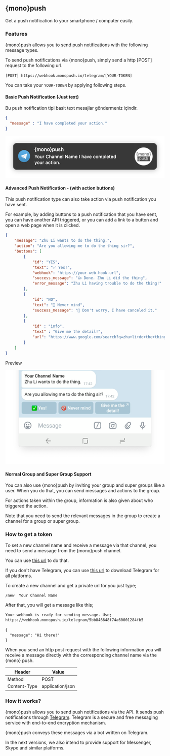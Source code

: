 ## {mono}push

Get a push notification to your smartphone / computer easily.

### Features

{mono}push allows you to send push notifications with the following message types.

To send push notifications via {mono}push, simply send a http [POST] request to the following url.

`[POST] https://webhook.monopush.io/telegram/[YOUR-TOKEN]`

You can take your `YOUR-TOKEN` by applying following steps.

#### Basic Push Notification (Just text)

Bu push notification tipi basit text mesajlar göndermeniz içindir.

```json
{
  "message" : "I have completed your action."
}
```

![](./img/you-got-notification.png)

#### Advanced Push Notification  - (with action buttons)

This push notification type can also take action via push notification you have sent.

For example, by adding buttons to a push notification that you have sent, you can have another API triggered, or you can add a link to a button and open a web page when it is clicked.

```json
{
    "message": "Zhu Li wants to do the thing.",
    "action": "Are you allowing me to do the thing sir?",
    "buttons": [
        {
            "id": "YES",
            "text": "✅ Yes!",
            "webhook": "https://your-web-hook-url",
            "success_message": "👍 Done. Zhu Li did the thing",
            "error_message": "Zhu Li having trouble to do the thing!"
        },
        {
            "id": "NO",
            "text": "🚫 Never mind",
            "success_message": "🖖 Don't worry, I have canceled it."
        },
        {
            "id" : "info",
            "text" : "Give me the detail!",
            "url": "https://www.google.com/search?q=zhu+li+do+the+thing&oq=zhu+li+do+the"
        }
    ]
}
```

Preview

![Push Notification Actions](./img/push-notification-actions.png)

#### Normal Group and Super Group Support

You can also use {mono}push by inviting your group and super groups like a user. When you do that, you can send messages and actions to the group.

For actions taken within the group, information is also given about who triggered the action.

Note that you need to send the relevant messages in the group to create a channel for a group or super group.

### How to get a token

To set a new channel name and receive a message via that channel, you need to send a message from the {mono}push channel.

You can use [this url](http://t.me/monopush) to do that.

If you don't have Telegram, you can use [this url](https://telegram.org/) to download Telegram for all platforms.

To create a new channel and get a private url for you just type;

```
/new  Your Channel Name
```

After that, you will get a message like this;

```
Your webhook is ready for sending message. Use;
https://webhook.monopush.io/telegram/5bb846648f74a60001284fb5

{
  "message": "Hi there!"
}
```

When you send an http post request with the following information you will receive a message directly with the corresponding channel name via the {mono} push.

| Header | Value |
|-|-|
| Method | POST |
| Content-Type | application/json |

### How it works?

{mono}push allows you to send push notifications via the API. It sends push notifications through [Telegram](https://telegram.org). Telegram is a secure and free messaging service with end-to-end encryption mechanism.

{mono}push conveys these messages via a bot written on Telegram.

In the next versions, we also intend to provide support for Messenger, Skype and similar platforms.

